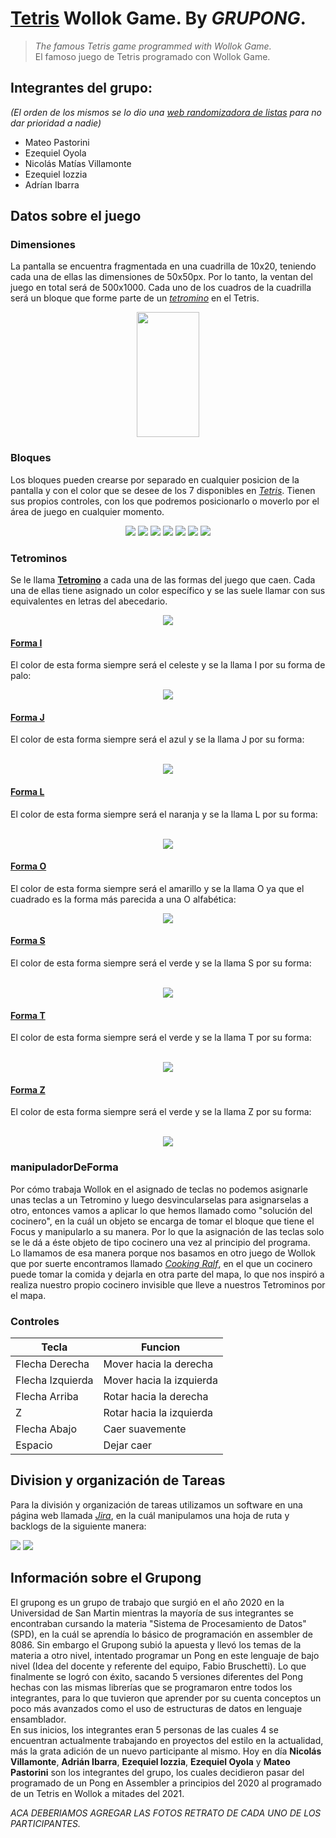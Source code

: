 # [**Tetris**](https://tetris.fandom.com/wiki/Tetris_Guideline) Wollok Game. By **_GRUPONG_**.
> *The famous Tetris game programmed with Wollok Game.*<br/>
> El famoso juego de Tetris programado con Wollok Game.

## Integrantes del grupo:
*(El orden de los mismos se lo dio una [*web randomizadora de listas*](https://www.random.org/lists/) para no dar prioridad a nadie)*
* Mateo Pastorini
* Ezequiel Oyola
* Nicolás Matías Villamonte
* Ezequiel Iozzia
* Adrían Ibarra

## Datos sobre el juego
### Dimensiones
La pantalla se encuentra fragmentada en una cuadrilla de 10x20, teniendo cada una de ellas las dimensiones de 50x50px. Por lo tanto, la ventan del juego en total será de 500x1000.
Cada uno de los cuadros de la cuadrilla será un bloque que forme parte de un [*tetromino*](https://tetris.fandom.com/wiki/Tetromino) en el Tetris.

<p align="center"> <img width=100px height=200px src="/assets/tetris_background.jpg"/> </p>

### Bloques
Los bloques pueden crearse por separado en cualquier posicion de la pantalla y con el color que se desee de los 7 disponibles en [*Tetris*](https://tetris.fandom.com/wiki/Tetris_Guideline). Tienen sus propios controles, con los que podremos posicionarlo o moverlo por el área de juego en cualquier momento.

<p align="center">
<img src="/assets/blue_block.png"/> <img src="/assets/green_block.png"/> <img src="/assets/lightBlue_block.png"/> <img src="/assets/orange_block.png"/> <img src="/assets/purple_block.png"/> <img src="/assets/red_block.png"/> <img src="/assets/yellow_block.png"/>
</p>

### Tetrominos
Se le llama [**Tetromino**](https://tetris.fandom.com/wiki/Tetromino) a cada una de las formas del juego que caen. Cada una de ellas tiene asignado un color específico y se las suele llamar con sus equivalentes en letras del abecedario.

<p align="center"> <img src="/img/Tetromino_image.png"/> </p>

#### [**Forma I**](https://tetris.fandom.com/wiki/Tetromino#I)
El color de esta forma siempre será el celeste y se la llama I por su forma de palo:<br/>
<p align="center"> 
	<img src="/img/TetrominoI.png"/> 
</p>

#### [**Forma J**](https://tetris.fandom.com/wiki/Tetromino#J)
El color de esta forma siempre será el azul y se la llama J por su forma:<br/><br/>
<p align="center"> <img  src="/img/TetrominoJ.png"/> </p>

#### [**Forma L**](https://tetris.fandom.com/wiki/Tetromino#L)
El color de esta forma siempre será el naranja y se la llama L por su forma:<br/><br/>
<p align="center"> <img  src="/img/TetrominoL.png"/> </p>

#### [**Forma O**](https://tetris.fandom.com/wiki/Tetromino#O)
El color de esta forma siempre será el amarillo y se la llama O ya que el cuadrado es la forma más parecida a una O alfabética:<br/>
<p align="center"> <img  src="/img/TetrominoO.png"/> </p>

#### [**Forma S**](https://tetris.fandom.com/wiki/Tetromino#S)
El color de esta forma siempre será el verde y se la llama S por su forma:<br/><br/>
<p align="center"> <img  src="/img/TetrominoS.png"/> </p>

#### [**Forma T**](https://tetris.fandom.com/wiki/Tetromino#T)
El color de esta forma siempre será el verde y se la llama T por su forma:<br/><br/>
<p align="center"> <img  src="/img/TetrominoT.png"/> </p>

#### [**Forma Z**](https://tetris.fandom.com/wiki/Tetromino#Z)
El color de esta forma siempre será el verde y se la llama Z por su forma:<br/><br/>
<p align="center"> <img  src="/img/TetrominoZ.png"/> </p>

### manipuladorDeForma
Por cómo trabaja Wollok en el asignado de teclas no podemos asignarle unas teclas a un Tetromino y luego desvincularselas para asignarselas a otro, entonces vamos a aplicar lo que hemos llamado como "solución del cocinero", en la cuál un objeto se encarga de tomar el bloque que tiene el Focus y manipularlo a su manera. Por lo que la asignación de las teclas solo se le dá a éste objeto de tipo cocinero una vez al principio del programa.<br/>
Lo llamamos de esa manera porque nos basamos en otro juego de Wollok que por suerte encontramos llamado [*Cooking Ralf*](https://youtu.be/PJ72TtMsqxE), en el que un cocinero puede tomar la comida y dejarla en otra parte del mapa, lo que nos inspiró a realiza nuestro propio cocinero invisible que lleve a nuestros Tetrominos por el mapa.

### Controles
Tecla | Funcion
------------ | -------------
Flecha Derecha | Mover hacia la derecha
Flecha Izquierda | Mover hacia la izquierda
Flecha Arriba | Rotar hacia la derecha
Z | Rotar hacia la izquierda
Flecha Abajo | Caer suavemente
Espacio | Dejar caer

## Division y organización de Tareas
Para la división y organización de tareas utilizamos un software en una página web llamada [*Jira*](https://tetris.fandom.com/wiki/Tetromino), en la cuál manipulamos una hoja de ruta y backlogs de la siguiente manera:

<img src="/img/DistribucionDeTareas.png"/>
<img src="/img/DistribucionDeTareas2.png"/>

## Información sobre el Grupong
El grupong es un grupo de trabajo que surgió en el año 2020 en la Universidad de San Martin mientras la mayoría de sus integrantes se encontraban cursando la materia "Sistema de Procesamiento de Datos" (SPD), en la cuál se aprendía lo básico de programación en assembler de 8086. Sin embargo el Grupong subió la apuesta y llevó los temas de la materia a otro nivel, intentado programar un Pong en este lenguaje de bajo nivel (Idea del docente y referente del equipo, Fabio Bruschetti). Lo que finalmente se logró con éxito, sacando 5 versiones diferentes del Pong hechas con las mismas librerías que se programaron entre todos los integrantes, para lo que tuvieron que aprender por su cuenta conceptos un poco más avanzados como el uso de estructuras de datos en lenguaje ensamblador.<br/>
En sus inicios, los integrantes eran 5 personas de las cuales 4 se encuentran actualmente trabajando en proyectos del estilo en la actualidad, más la grata adición de un nuevo participante al mismo. Hoy en día **Nicolás Villamonte**, **Adrián Ibarra**, **Ezequiel Iozzia**, **Ezequiel Oyola** y **Mateo Pastorini** son los integrantes del grupo, los cuales decidieron pasar del programado de un Pong en Assembler a principios del 2020 al programado de un Tetris en Wollok a mitades del 2021.

_ACA DEBERIAMOS AGREGAR LAS FOTOS RETRATO DE CADA UNO DE LOS PARTICIPANTES._
